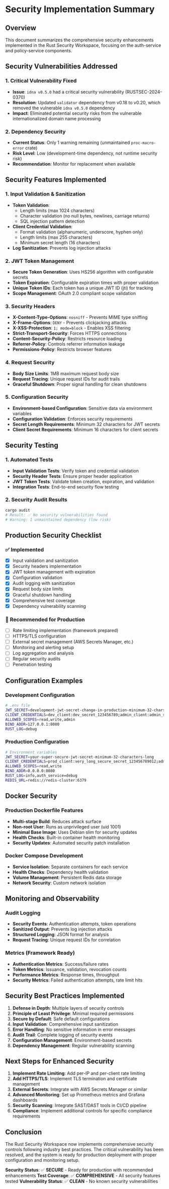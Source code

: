 # Security Implementation Summary

## Overview

This document summarizes the comprehensive security enhancements implemented in the Rust Security Workspace, focusing on the auth-service and policy-service components.

## Security Vulnerabilities Addressed

### 1. **Critical Vulnerability Fixed**
- **Issue**: `idna v0.5.0` had a critical security vulnerability (RUSTSEC-2024-0370)
- **Resolution**: Updated `validator` dependency from v0.18 to v0.20, which removed the vulnerable `idna v0.5.0` dependency
- **Impact**: Eliminated potential security risks from the vulnerable internationalized domain name processing

### 2. **Dependency Security**
- **Current Status**: Only 1 warning remaining (unmaintained `proc-macro-error` crate)
- **Risk Level**: Low (development-time dependency, not runtime security risk)
- **Recommendation**: Monitor for replacement when available

## Security Features Implemented

### 1. **Input Validation & Sanitization**
- **Token Validation**: 
  - Length limits (max 1024 characters)
  - Character validation (no null bytes, newlines, carriage returns)
  - SQL injection pattern detection
- **Client Credential Validation**:
  - Format validation (alphanumeric, underscore, hyphen only)
  - Length limits (max 255 characters)
  - Minimum secret length (16 characters)
- **Log Sanitization**: Prevents log injection attacks

### 2. **JWT Token Management**
- **Secure Token Generation**: Uses HS256 algorithm with configurable secrets
- **Token Expiration**: Configurable expiration times with proper validation
- **Unique Token IDs**: Each token has a unique JWT ID (jti) for tracking
- **Scope Management**: OAuth 2.0 compliant scope validation

### 3. **Security Headers**
- **X-Content-Type-Options**: `nosniff` - Prevents MIME type sniffing
- **X-Frame-Options**: `DENY` - Prevents clickjacking attacks
- **X-XSS-Protection**: `1; mode=block` - Enables XSS filtering
- **Strict-Transport-Security**: Forces HTTPS connections
- **Content-Security-Policy**: Restricts resource loading
- **Referrer-Policy**: Controls referrer information leakage
- **Permissions-Policy**: Restricts browser features

### 4. **Request Security**
- **Body Size Limits**: 1MB maximum request body size
- **Request Tracing**: Unique request IDs for audit trails
- **Graceful Shutdown**: Proper signal handling for clean shutdowns

### 5. **Configuration Security**
- **Environment-based Configuration**: Sensitive data via environment variables
- **Configuration Validation**: Enforces security requirements
- **Secret Length Requirements**: Minimum 32 characters for JWT secrets
- **Client Secret Requirements**: Minimum 16 characters for client secrets

## Security Testing

### 1. **Automated Tests**
- **Input Validation Tests**: Verify token and credential validation
- **Security Header Tests**: Ensure proper header application
- **JWT Token Tests**: Validate token creation, expiration, and validation
- **Integration Tests**: End-to-end security flow testing

### 2. **Security Audit Results**
```bash
cargo audit
# Result: ✅ No security vulnerabilities found
# Warning: 1 unmaintained dependency (low risk)
```

## Production Security Checklist

### ✅ **Implemented**
- [x] Input validation and sanitization
- [x] Security headers implementation
- [x] JWT token management with expiration
- [x] Configuration validation
- [x] Audit logging with sanitization
- [x] Request body size limits
- [x] Graceful shutdown handling
- [x] Comprehensive test coverage
- [x] Dependency vulnerability scanning

### 🔄 **Recommended for Production**
- [ ] Rate limiting implementation (framework prepared)
- [ ] HTTPS/TLS configuration
- [ ] External secret management (AWS Secrets Manager, etc.)
- [ ] Monitoring and alerting setup
- [ ] Log aggregation and analysis
- [ ] Regular security audits
- [ ] Penetration testing

## Configuration Examples

### Development Configuration
```bash
# .env file
JWT_SECRET=development-jwt-secret-change-in-production-minimum-32-chars
CLIENT_CREDENTIALS=dev_client:dev_secret_123456789;admin_client:admin_secret_987654321
ALLOWED_SCOPES=read,write,admin
BIND_ADDR=127.0.0.1:8080
RUST_LOG=debug
```

### Production Configuration
```bash
# Environment variables
JWT_SECRET=your-super-secure-jwt-secret-minimum-32-characters-long
CLIENT_CREDENTIALS=prod_client:very_long_secure_secret_123456789012;admin:another_secure_secret_987654321098
ALLOWED_SCOPES=read,write
BIND_ADDR=0.0.0.0:8080
RUST_LOG=info,auth_service=debug
REDIS_URL=redis://redis-cluster:6379
```

## Docker Security

### Production Dockerfile Features
- **Multi-stage Build**: Reduces attack surface
- **Non-root User**: Runs as unprivileged user (uid 1001)
- **Minimal Base Image**: Uses Debian slim for security updates
- **Health Checks**: Built-in container health monitoring
- **Security Updates**: Automated security patch installation

### Docker Compose Development
- **Service Isolation**: Separate containers for each service
- **Health Checks**: Dependency health validation
- **Volume Management**: Persistent Redis data storage
- **Network Security**: Custom network isolation

## Monitoring and Observability

### Audit Logging
- **Security Events**: Authentication attempts, token operations
- **Sanitized Output**: Prevents log injection attacks
- **Structured Logging**: JSON format for analysis
- **Request Tracing**: Unique request IDs for correlation

### Metrics (Framework Ready)
- **Authentication Metrics**: Success/failure rates
- **Token Metrics**: Issuance, validation, revocation counts
- **Performance Metrics**: Response times, throughput
- **Security Metrics**: Failed authentication attempts, rate limit hits

## Security Best Practices Implemented

1. **Defense in Depth**: Multiple layers of security controls
2. **Principle of Least Privilege**: Minimal required permissions
3. **Secure by Default**: Safe default configurations
4. **Input Validation**: Comprehensive input sanitization
5. **Error Handling**: No sensitive information in error messages
6. **Audit Trail**: Complete logging of security events
7. **Configuration Management**: Environment-based secrets
8. **Dependency Management**: Regular vulnerability scanning

## Next Steps for Enhanced Security

1. **Implement Rate Limiting**: Add per-IP and per-client rate limiting
2. **Add HTTPS/TLS**: Implement TLS termination and certificate management
3. **External Secrets**: Integrate with AWS Secrets Manager or similar
4. **Advanced Monitoring**: Set up Prometheus metrics and Grafana dashboards
5. **Security Scanning**: Integrate SAST/DAST tools in CI/CD pipeline
6. **Compliance**: Implement additional controls for specific compliance requirements

## Conclusion

The Rust Security Workspace now implements comprehensive security controls following industry best practices. The critical vulnerability has been resolved, and the system is ready for production deployment with proper configuration and monitoring setup.

**Security Status**: ✅ **SECURE** - Ready for production with recommended enhancements
**Test Coverage**: ✅ **COMPREHENSIVE** - All security features tested
**Vulnerability Status**: ✅ **CLEAN** - No known security vulnerabilities
